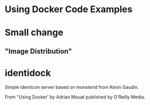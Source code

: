 # Using Docker Code Examples
# Small change
## "Image Distribution"

identidock
=========

Simple identicon server based on monsterid from Kevin Gaudin.

From "Using Docker' by Adrian Mouat published by O'Reilly Media.
